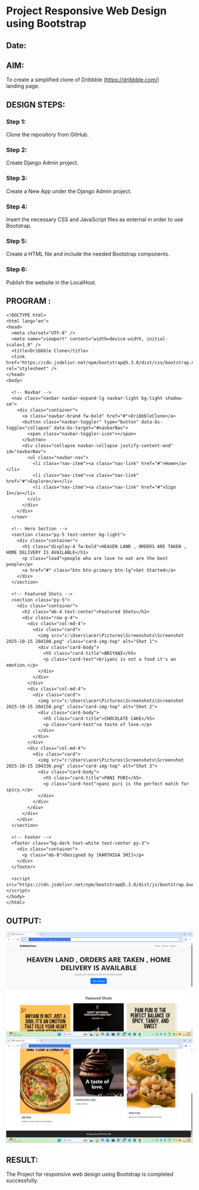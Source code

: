 # Project Responsive Web Design using Bootstrap
## Date:

## AIM:
To create a simplified clone of Dribbble (https://dribbble.com/) landing page.


## DESIGN STEPS:

### Step 1:
Clone the repository from GitHub.

### Step 2:
Create Django Admin project.

### Step 3:
Create a New App under the Django Admin project.

### Step 4:
Insert the necessary CSS and JavaScript files as external in order to use Bootstrap.

### Step 5:
Create a HTML file and include the needed Bootstrap components.

### Step 6:
Publish the website in the LocalHost.

## PROGRAM :
```
<!DOCTYPE html>
<html lang="en">
<head>
  <meta charset="UTF-8" />
  <meta name="viewport" content="width=device-width, initial-scale=1.0" />
  <title>Dribbble Clone</title>
  <link href="https://cdn.jsdelivr.net/npm/bootstrap@5.3.0/dist/css/bootstrap.min.css" rel="stylesheet" />
</head>
<body>

  <!-- Navbar -->
  <nav class="navbar navbar-expand-lg navbar-light bg-light shadow-sm">
    <div class="container">
      <a class="navbar-brand fw-bold" href="#">DribbbleClone</a>
      <button class="navbar-toggler" type="button" data-bs-toggle="collapse" data-bs-target="#navbarNav">
        <span class="navbar-toggler-icon"></span>
      </button>
      <div class="collapse navbar-collapse justify-content-end" id="navbarNav">
        <ul class="navbar-nav">
          <li class="nav-item"><a class="nav-link" href="#">Home</a></li>
          <li class="nav-item"><a class="nav-link" href="#">Explore</a></li>
          <li class="nav-item"><a class="nav-link" href="#">Sign In</a></li>
        </ul>
      </div>
    </div>
  </nav>

  <!-- Hero Section -->
  <section class="py-5 text-center bg-light">
    <div class="container">
      <h1 class="display-4 fw-bold">HEAVEN LAND , ORDERS ARE TAKEN , HOME DELIVERY IS AVAILABLE</h1>
      <p class="lead">people who are love to eat are the best people</p>
      <a href="#" class="btn btn-primary btn-lg">Get Started</a>
    </div>
  </section>

  <!-- Featured Shots -->
  <section class="py-5">
    <div class="container">
      <h2 class="mb-4 text-center">Featured Shots</h2>
      <div class="row g-4">
        <div class="col-md-4">
          <div class="card">
            <img src="c:\Users\acer\Pictures\Screenshots\Screenshot 2025-10-15 204108.png" class="card-img-top" alt="Shot 1">
            <div class="card-body">
              <h5 class="card-title">BRIYANI</h5>
              <p class="card-text">briyani is not a food it's an emotion.</p>
            </div>
          </div>
        </div>
        <div class="col-md-4">
          <div class="card">
            <img src="c:\Users\acer\Pictures\Screenshots\Screenshot 2025-10-15 204150.png" class="card-img-top" alt="Shot 2">
            <div class="card-body">
              <h5 class="card-title">CHOCOLATE CAKE</h5>
              <p class="card-text">a taste of love.</p>
            </div>
          </div>
        </div>
        <div class="col-md-4">
          <div class="card">
            <img src="c:\Users\acer\Pictures\Screenshots\Screenshot 2025-10-15 204336.png" class="card-img-top" alt="Shot 3">
            <div class="card-body">
              <h5 class="card-title">PANI PURI</h5>
              <p class="card-text">pani puri is the perfect match for spicy.</p>
            </div>
          </div>
        </div>
      </div>
    </div>
  </section>

  <!-- Footer -->
  <footer class="bg-dark text-white text-center py-3">
    <div class="container">
      <p class="mb-0">Designed by [KARTHIGA SRI]</p>
    </div>
  </footer>

  <script src="https://cdn.jsdelivr.net/npm/bootstrap@5.3.0/dist/js/bootstrap.bundle.min.js"></script>
</body>
</html>

```


## OUTPUT:
![alt text](<Screenshot 2025-10-15 204816.png>)
![alt text](<Screenshot 2025-10-15 204830.png>)



## RESULT:
The Project for responsive web design using Bootstrap is completed successfully.
